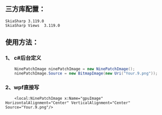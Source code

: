 
## 三方库配置：
``` text
SkiaSharp 3.119.0
SkiaSharp Views  3.119.0
```
## 使用方法：
### 1、 c#后台定义
``` c#
    NinePatchImage ninePatchImage = new NinePatchImage();
    ninePatchImage.Source = new BitmapImage(new Uri("Your.9.png"));
```
### 2、wpf直接写
``` xaml
    <local:NinePatchImage x:Name="gpuImage"  HorizontalAlignment="Center" VerticalAlignment="Center" Source="Your.9.png"/>
```
